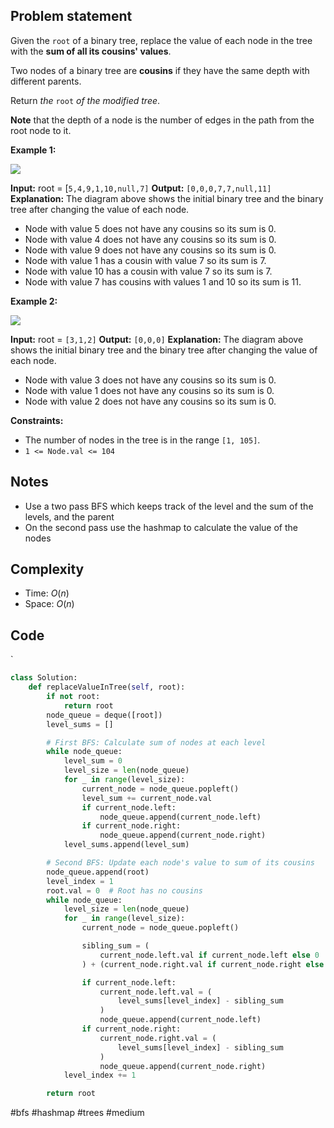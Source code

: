 ## Problem statement

Given the `root` of a binary tree, replace the value of each node in the tree with the **sum of all its cousins' values**.

Two nodes of a binary tree are **cousins** if they have the same depth with different parents.

Return _the_ `root` _of the modified tree_.

**Note** that the depth of a node is the number of edges in the path from the root node to it.

**Example 1:**

![](https://assets.leetcode.com/uploads/2023/01/11/example11.png)

**Input:** root = [`5,4,9,1,10,null,7]`
**Output:** `[0,0,0,7,7,null,11]`
**Explanation:** The diagram above shows the initial binary tree and the binary tree after changing the value of each node.
- Node with value 5 does not have any cousins so its sum is 0.
- Node with value 4 does not have any cousins so its sum is 0.
- Node with value 9 does not have any cousins so its sum is 0.
- Node with value 1 has a cousin with value 7 so its sum is 7.
- Node with value 10 has a cousin with value 7 so its sum is 7.
- Node with value 7 has cousins with values 1 and 10 so its sum is 11.

**Example 2:**

![](https://assets.leetcode.com/uploads/2023/01/11/diagram33.png)

**Input:** root = `[3,1,2]`
**Output:**  `[0,0,0]`
**Explanation:** The diagram above shows the initial binary tree and the binary tree after changing the value of each node.
- Node with value 3 does not have any cousins so its sum is 0.
- Node with value 1 does not have any cousins so its sum is 0.
- Node with value 2 does not have any cousins so its sum is 0.

**Constraints:**

- The number of nodes in the tree is in the range `[1, 105]`.
- `1 <= Node.val <= 104`
## Notes

- Use a two pass BFS which keeps track of the level and the sum of the levels, and the parent
- On the second pass use the hashmap to calculate the value of the nodes
## Complexity

- Time: $O(n)$
- Space: $O(n)$
## Code
`
```python
class Solution:
    def replaceValueInTree(self, root):
        if not root:
            return root
        node_queue = deque([root])
        level_sums = []

        # First BFS: Calculate sum of nodes at each level
        while node_queue:
            level_sum = 0
            level_size = len(node_queue)
            for _ in range(level_size):
                current_node = node_queue.popleft()
                level_sum += current_node.val
                if current_node.left:
                    node_queue.append(current_node.left)
                if current_node.right:
                    node_queue.append(current_node.right)
            level_sums.append(level_sum)

        # Second BFS: Update each node's value to sum of its cousins
        node_queue.append(root)
        level_index = 1
        root.val = 0  # Root has no cousins
        while node_queue:
            level_size = len(node_queue)
            for _ in range(level_size):
                current_node = node_queue.popleft()

                sibling_sum = (
                    current_node.left.val if current_node.left else 0
                ) + (current_node.right.val if current_node.right else 0)

                if current_node.left:
                    current_node.left.val = (
                        level_sums[level_index] - sibling_sum
                    )
                    node_queue.append(current_node.left)
                if current_node.right:
                    current_node.right.val = (
                        level_sums[level_index] - sibling_sum
                    )
                    node_queue.append(current_node.right)
            level_index += 1

        return root
```

#bfs 
#hashmap 
#trees 
#medium